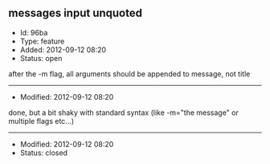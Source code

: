 ## messages input unquoted
+ Id: 96ba
+ Type: feature
+ Added: 2012-09-12 08:20
+ Status: open

after the -m flag, all arguments should be appended to message, not title

---
+ Modified: 2012-09-12 08:20

done, but a bit shaky with standard syntax (like -m="the message" or multiple flags etc...)

---
+ Modified: 2012-09-12 08:20
+ Status: closed
